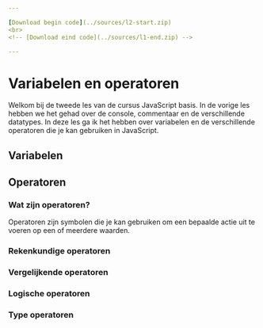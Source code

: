 ```yaml
---

[Download begin code](../sources/l2-start.zip)
<br>
<!-- [Download eind code](../sources/l1-end.zip) -->

---
```


# Variabelen en operatoren

Welkom bij de tweede les van de cursus JavaScript basis.
In de vorige les hebben we het gehad over de console, commentaar en de verschillende datatypes.
In deze les ga ik het hebben over variabelen en de verschillende operatoren die je kan gebruiken in JavaScript.

## Variabelen

## Operatoren

### Wat zijn operatoren?

Operatoren zijn symbolen die je kan gebruiken om een bepaalde actie uit te voeren op een of meerdere waarden.

### Rekenkundige operatoren

### Vergelijkende operatoren

### Logische operatoren

### Type operatoren
